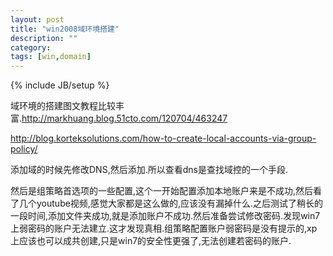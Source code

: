 ```yaml
---
layout: post
title: "win2008域环境搭建"
description: ""
category: 
tags: [win,domain]
---
```

{% include JB/setup %}

域环境的搭建图文教程比较丰富.http://markhuang.blog.51cto.com/120704/463247

http://blog.korteksolutions.com/how-to-create-local-accounts-via-group-policy/

添加域的时候先修改DNS,然后添加.所以查看dns是查找域控的一个手段.

然后是组策略首选项的一些配置,这个一开始配置添加本地账户来是不成功,然后看了几个youtube视频,感觉大家都是这么做的,应该没有漏掉什么.之后测试了稍长的一段时间,添加文件夹成功,就是添加账户不成功.然后准备尝试修改密码.发现win7上弱密码的账户无法建立.这才发现真相.组策略配置账户弱密码是没有提示的,xp上应该也可以成共创建,只是win7的安全性更强了,无法创建若密码的账户.

